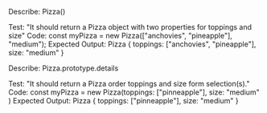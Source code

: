 <!-- first function -->
Describe: Pizza()

Test: "It should return a Pizza object with two properties for toppings and size"
Code: const myPizza = new Pizza(["anchovies", "pineapple"], "medium");
Expected Output: Pizza { toppings: ["anchovies", "pineapple"], size: "medium" }

<!-- second function  -->

Describe: Pizza.prototype.details

Test: "It should return a Pizza order toppings and size form selection(s)."
Code: const myPizza = new Pizza(toppings: ["pinneapple"], size: "medium" )
Expected Output: Pizza { toppings: ["pinneapple"], size: "medium" }